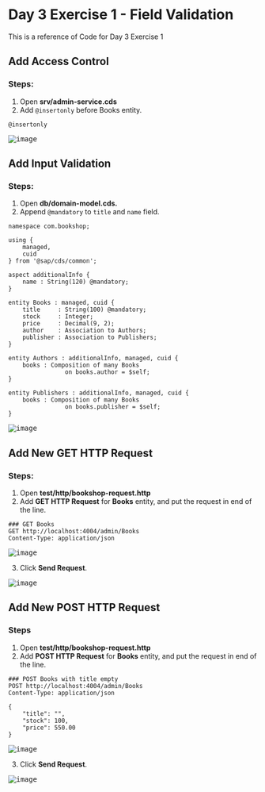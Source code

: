# Day 3 Exercise 1 - Field Validation
This is a reference of Code for Day 3 Exercise 1

## Add Access Control
### Steps:
1. Open **srv/admin-service.cds**
2. Add `@insertonly` before Books entity. 
```cds
@insertonly
```
<kbd> ![image](https://github.com/takaobaltazar/sap-capm-bookshop/assets/9301953/27215341-3426-4844-8c7f-dca8222e90cf) </kbd>

## Add Input Validation
### Steps:
1. Open **db/domain-model.cds.**
2. Append `@mandatory` to `title` and `name` field.
```cds
namespace com.bookshop;

using {
    managed,
    cuid
} from '@sap/cds/common';

aspect additionalInfo {
    name : String(120) @mandatory;
}

entity Books : managed, cuid {
    title     : String(100) @mandatory;
    stock     : Integer;
    price     : Decimal(9, 2);
    author    : Association to Authors;
    publisher : Association to Publishers;
}

entity Authors : additionalInfo, managed, cuid {
    books : Composition of many Books
                on books.author = $self;
}

entity Publishers : additionalInfo, managed, cuid {
    books : Composition of many Books
                on books.publisher = $self;
}
```
<kbd> ![image](https://github.com/takaobaltazar/sap-capm-bookshop/assets/9301953/b859bbfc-c5ad-4c57-8c86-212cbcaffe52) </kbd>

## Add New GET HTTP Request
### Steps:
1. Open **test/http/bookshop-request.http**
2. Add **GET HTTP Request** for **Books** entity, and put the request in end of the line.
```http
### GET Books
GET http://localhost:4004/admin/Books
Content-Type: application/json
```
<kbd> ![image](https://github.com/takaobaltazar/sap-capm-bookshop/assets/9301953/1f27afcf-f04d-43e9-9cfe-04905805957c) </kbd>

3. Click **Send Request**.

<kbd> ![image](https://github.com/takaobaltazar/sap-capm-bookshop/assets/9301953/6f2e2ed8-029f-4665-a999-4e8b9a78e8ef) </kbd>

## Add New POST HTTP Request
### Steps
1. Open **test/http/bookshop-request.http**
2. Add **POST HTTP Request** for **Books** entity, and put the request in end of the line.
```http
### POST Books with title empty
POST http://localhost:4004/admin/Books
Content-Type: application/json

{
    "title": "",
    "stock": 100,
    "price": 550.00
}
```
<kbd> ![image](https://github.com/takaobaltazar/sap-capm-bookshop/assets/9301953/9b1cd843-2958-4945-b1bc-8c39a75e4c04) </kbd>

3. Click **Send Request**.

<kbd> ![image](https://github.com/takaobaltazar/sap-capm-bookshop/assets/9301953/48c4c01e-1383-4a73-8007-a79f6cfb8927) </kbd>


